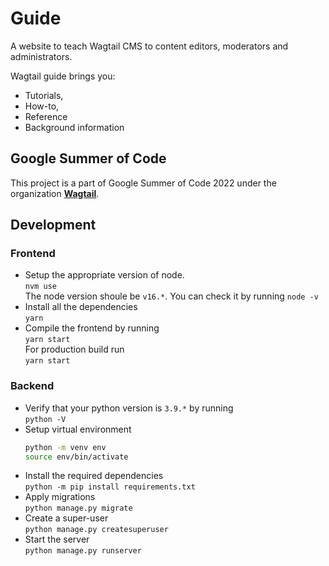 # Guide

A website to teach Wagtail CMS to content editors, moderators and administrators.

Wagtail guide brings you:
- Tutorials, 
- How-to, 
- Reference 
- Background information

## Google Summer of Code

This project is a part of Google Summer of Code 2022 under the organization [**Wagtail**](https://wagtail.org/).

## Development

### Frontend

- Setup the appropriate version of node.    
`nvm use`   
The node version shoule be `v16.*`. You can check it by running 
`node -v`   
- Install all the dependencies     
`yarn`  
- Compile the frontend by running       
`yarn start`    
For production build run    
`yarn start`    

### Backend
- Verify that your python version is `3.9.*` by running     
`python -V` 
- Setup virtual environment     
    ``` bash
    python -m venv env
    source env/bin/activate
    ```     
- Install the required dependencies     
`python -m pip install requirements.txt`    
- Apply migrations  
    `python manage.py migrate`  
- Create a super-user   
`python manage.py createsuperuser`  
- Start the server  
`python manage.py runserver`    
